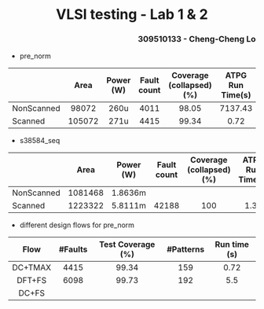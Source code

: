 <h1 align=center> VLSI testing - Lab 1 & 2 </h1>

<h3 align="right"> 309510133 - Cheng-Cheng Lo </h3>

* pre_norm

|            |  Area  | Power (W) | Fault count | Coverage (collapsed) (%) | ATPG Run Time(s) | Pattern |
| ---------- | :----: | :-------: | :---------: | :----------------------: | :--------------: | :-----: |
| NonScanned | 98072  |   260u    |    4011     |          98.05           |     7137.43      |   279   |
| Scanned    | 105072 |   271u    |    4415     |          99.34           |       0.72       |   159   |

* s38584_seq

|            |  Area   | Power (W) | Fault count | Coverage (collapsed) (%) | ATPG Run Time(s) | Pattern |
| ---------- | :-----: | :-------: | :---------: | :----------------------: | :--------------: | :-----: |
| NonScanned | 1081468 |  1.8636m  |             |                          |                  |         |
| Scanned    | 1223322 |  5.8111m  |    42188    |           100            |       1.32       |   136   |

* different design flows for pre_norm

|  Flow   | \#Faults | Test Coverage (%) | \#Patterns | Run time (s) |
| :-----: | :------: | :---------------: | :--------: | :----------: |
| DC+TMAX |   4415   |       99.34       |    159     |     0.72     |
| DFT+FS  |   6098   |       99.73       |    192     |     5.5      |
|  DC+FS  |          |                   |            |              |

